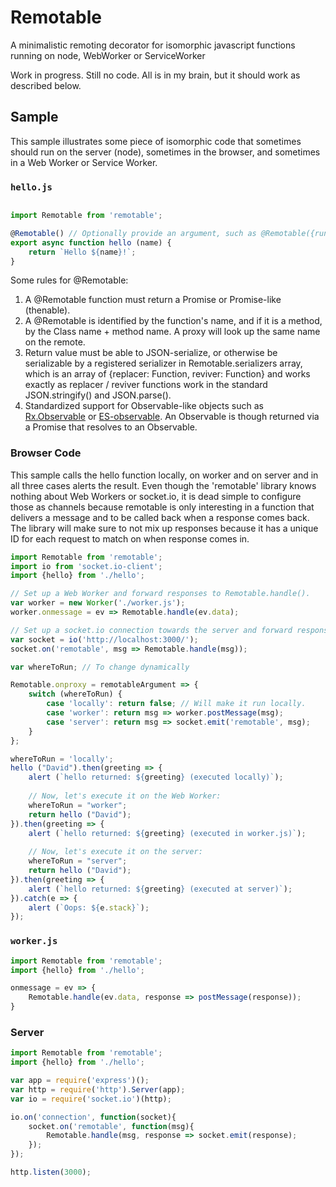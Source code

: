 # Remotable
A minimalistic remoting decorator for isomorphic javascript functions running on node, WebWorker or ServiceWorker

Work in progress. Still no code. All is in my brain, but it should work as described below.

## Sample

This sample illustrates some piece of isomorphic code that sometimes should run on the server (node), sometimes in the browser, and sometimes in a Web Worker or Service Worker.

### `hello.js`

```js

import Remotable from 'remotable';

@Remotable() // Optionally provide an argument, such as @Remotable({runat: 'server'})
export async function hello (name) {
    return `Hello ${name}!`;
}

```

Some rules for @Remotable:
1. A @Remotable function must return a Promise or Promise-like (thenable).
2. A @Remotable is identified by the function's name, and if it is a method, by the Class name + method name. A proxy will look up the same name on the remote.
3. Return value must be able to JSON-serialize, or otherwise be serializable by a registered serializer in Remotable.serializers array, which is an array of {replacer: Function, reviver: Function} and works exactly as replacer / reviver functions work in the standard JSON.stringify() and JSON.parse().
4. Standardized support for Observable-like objects such as [Rx.Observable](https://github.com/Reactive-Extensions/RxJS) or [ES-observable](https://zenparsing.github.io/es-observable/). An Observable is though returned via a Promise that resolves to an Observable.

### Browser Code

This sample calls the hello function locally, on worker and on server and in all three cases alerts the result. Even though the 'remotable' library knows nothing about Web Workers or socket.io, it is dead simple to configure those as channels because remotable is only interesting in a function that delivers a message and to be called back when a response comes back. The library will make sure to not mix up responses because it has a unique ID for each request to match on when response comes in.

```js
import Remotable from 'remotable';
import io from 'socket.io-client';
import {hello} from './hello';

// Set up a Web Worker and forward responses to Remotable.handle().
var worker = new Worker('./worker.js');
worker.onmessage = ev => Remotable.handle(ev.data);

// Set up a socket.io connection towards the server and forward responses the same way.
var socket = io('http://localhost:3000/');
socket.on('remotable', msg => Remotable.handle(msg));

var whereToRun; // To change dynamically

Remotable.onproxy = remotableArgument => {
    switch (whereToRun) {
        case 'locally': return false; // Will make it run locally.
        case 'worker': return msg => worker.postMessage(msg);
        case 'server': return msg => socket.emit('remotable', msg);
    }
};

whereToRun = 'locally';
hello ("David").then(greeting => {
    alert (`hello returned: ${greeting} (executed locally)`);
    
    // Now, let's execute it on the Web Worker:
    whereToRun = "worker";
    return hello ("David");
}).then(greeting => {
    alert (`hello returned: ${greeting} (executed in worker.js)`);
    
    // Now, let's execute it on the server:
    whereToRun = "server";
    return hello ("David");
}).then(greeting => {
    alert (`hello returned: ${greeting} (executed at server)`);
}).catch(e => {
    alert (`Oops: ${e.stack}`);
});

```

### `worker.js`

```js
import Remotable from 'remotable';
import {hello} from './hello';

onmessage = ev => {
    Remotable.handle(ev.data, response => postMessage(response));
}

```

### Server
```js
import Remotable from 'remotable';
import {hello} from './hello';

var app = require('express')();
var http = require('http').Server(app);
var io = require('socket.io')(http);

io.on('connection', function(socket){
    socket.on('remotable', function(msg){
        Remotable.handle(msg, response => socket.emit(response);
    });  
});

http.listen(3000);

```

